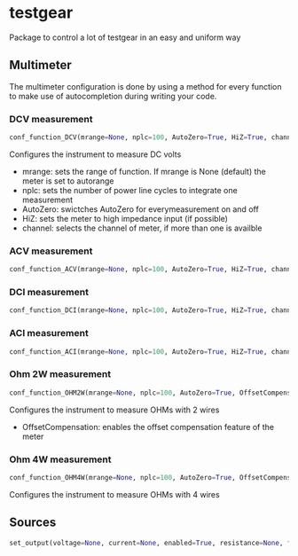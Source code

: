 # testgear
Package to control a lot of testgear in an easy and uniform way


## Multimeter
The multimeter configuration is done by using a method for every function to make use of autocompletion during writing your code.

### DCV measurement
```python
conf_function_DCV(mrange=None, nplc=100, AutoZero=True, HiZ=True, channel=1)
```
Configures the instrument to measure DC volts
* mrange: sets the range of function. If mrange is None (default) the meter is set to autorange
* nplc: sets the number of power line cycles to integrate one measurement
* AutoZero: swictches AutoZero for everymeasurement on and off
* HiZ: sets the meter to high impedance input (if possible)
* channel: selects the channel of meter, if more than one is availble

### ACV measurement
```python
conf_function_ACV(mrange=None, nplc=100, AutoZero=True, HiZ=True, channel=1)
```

### DCI measurement
```python
conf_function_DCI(mrange=None, nplc=100, AutoZero=True, HiZ=True, channel=1)
```

### ACI measurement
```python
conf_function_ACI(mrange=None, nplc=100, AutoZero=True, HiZ=True, channel=1)
```

### Ohm 2W measurement
```python
conf_function_OHM2W(mrange=None, nplc=100, AutoZero=True, OffsetCompensation=True, channel=1)
```
Configures the instrument to measure OHMs with 2 wires
* OffsetCompensation: enables the offset compensation feature of the meter

### Ohm 4W measurement
```python
conf_function_OHM4W(mrange=None, nplc=100, AutoZero=True, OffsetCompensation=True, channel=1)
```
Configures the instrument to measure OHMs with 4 wires




## Sources

```python
set_output(voltage=None, current=None, enabled=True, resistance=None, frequency=None, channel=1)
```
